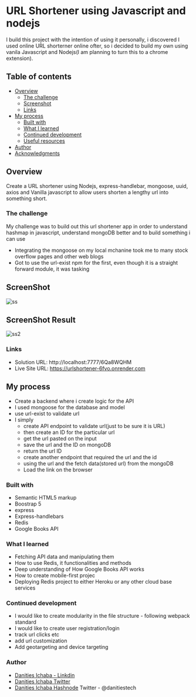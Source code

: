 # URL Shortener using Javascript and nodejs

I build this project with the intention of using it personally, i discovered I used online URL shorterner online ofter, so i decided to build my own using vanila Javascript and Nodejs(I am planning to turn this to a chrome extension).

## Table of contents

- [Overview](#overview)
  - [The challenge](#the-challenge)
  - [Screenshot](#screenshot)
  - [Links](#links)
- [My process](#my-process)
  - [Built with](#built-with)
  - [What I learned](#what-i-learned)
  - [Continued development](#continued-development)
  - [Useful resources](#useful-resources)
- [Author](#author)
- [Acknowledgments](#acknowledgments)

## Overview
Create a URL shortener using Nodejs, express-handlebar, mongoose, uuid, axios and Vanilla javascript  to allow users shorten a lengthy url into something short.


### The challenge

My challenge was to build out this url shortener app in order to understand hashmap in javascript, understand mongoDB better and to build something i can use
- Integrating the mongoose on my local mchanine took me to many stock overflow pages and other web blogs
- Got to use the url-exist npm for the first, even though it is a straight forward module, it was tasking

## ScreenShot
![ss](https://user-images.githubusercontent.com/12422620/236650566-bafc3721-98aa-4a96-a1ef-b48cda89a5ea.png)

## ScreenShot Result

![ss2](https://user-images.githubusercontent.com/12422620/236650578-7eb5d66d-3e51-4fcf-9c8f-90cf875dd241.png)


### Links

- Solution URL: http://localhost:7777/6Qa8WQHM
- Live Site URL: https://urlshortener-6fvo.onrender.com

## My process
- Create a backend where i create logic for the API
- I used mongoose for the database and model
- use url-exist to validate url
- I simply 
   - create API endpoint to validate url(just to be sure it is URL)
   -  then create an ID for the particular url 
   -  get the url pasted on the input 
   -  save the url and the ID on mongoDB
   -  return the url ID
   -  create another endpoint that required the url and the id
   -  using the url and the fetch data(stored url) from the mongoDB
   -  Load the link on the browser 
### Built with
- Semantic HTML5 markup
- Boostrap 5
- express
- Express-handlebars
- Redis
- Google Books API

### What I learned
- Fetching API data and manipulating them
- How to use Redis, it functionalities and methods
- Deep understanding of How Google Books API works
- How to create mobile-first projec
- Deploying Redis project to either Heroku or any other cloud base services


### Continued development
- I would like to create modularity in the file structure -  following webpack standard
- I would like to create user registration/login
- track url clicks etc
- add url customization
- Add geotargeting and device targeting

### Author
- [Danities Ichaba - Linkdin](https://www.linkedin.com/in/danities-ichaba-50a806171?lipi=urn%3Ali%3Apage%3Ad_flagship3_profile_view_base_contact_details%3Bww5hjSUjT%2BCSaJSXADphiQ%3D%3D)
- [Danities Ichaba Twitter](https://twitter.com/danitiestech)
- [Danities Ichaba Hashnode](https://hashnode.com/@Danities)
Twitter - @danitiestech



